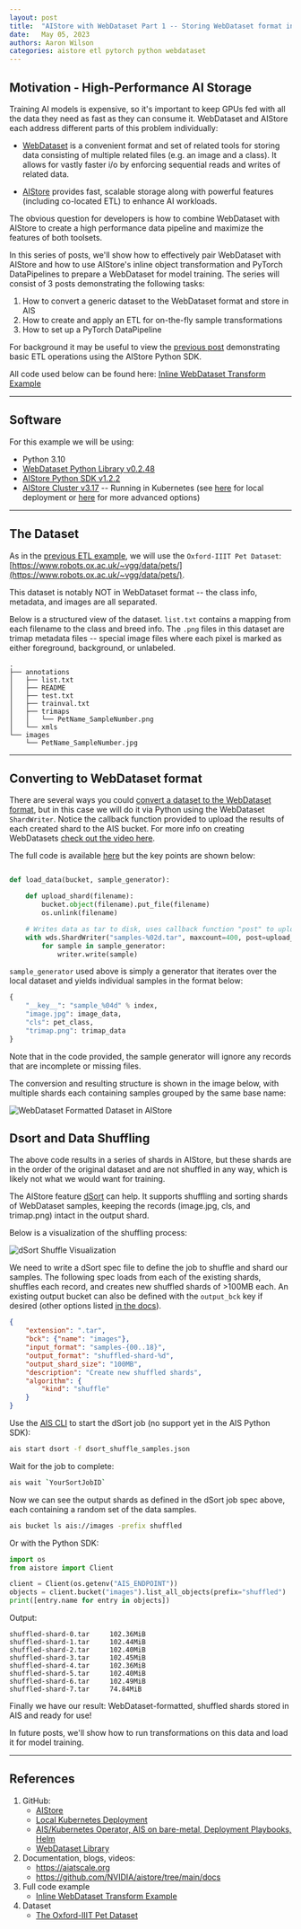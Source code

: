 ```yaml
---
layout: post
title:  "AIStore with WebDataset Part 1 -- Storing WebDataset format in AIS"
date:   May 05, 2023
authors: Aaron Wilson
categories: aistore etl pytorch python webdataset
---
```

## Motivation - High-Performance AI Storage

Training AI models is expensive, so it's important to keep GPUs fed with all the data they need as fast as they can consume it. WebDataset and AIStore each address different parts of this problem individually:

- [WebDataset](https://github.com/webdataset/webdataset) is a convenient format and set of related tools for storing data consisting of multiple related files (e.g. an image and a class). It allows for vastly faster i/o by enforcing sequential reads and writes of related data.

- [AIStore](https://github.com/NVIDIA/aistore) provides fast, scalable storage along with powerful features (including co-located ETL) to enhance AI workloads.

The obvious question for developers is how to combine WebDataset with AIStore to create a high performance data pipeline and maximize the features of both toolsets. 

In this series of posts, we'll show how to effectively pair WebDataset with AIStore and how to use AIStore's inline object transformation and PyTorch DataPipelines to prepare a WebDataset for model training. The series will consist of 3 posts demonstrating the following tasks:

1. How to convert a generic dataset to the WebDataset format and store in AIS
2. How to create and apply an ETL for on-the-fly sample transformations
3. How to set up a PyTorch DataPipeline

For background it may be useful to view the [previous post](https://aiatscale.org/blog/2023/04/03/transform-images-with-python-sdk) demonstrating basic ETL operations using the AIStore Python SDK. 

All code used below can be found here: [Inline WebDataset Transform Example](https://github.com/NVIDIA/aistore/blob/main/docs/examples/aisio_webdataset/load_webdataset_example.py)

---
## Software

For this example we will be using:

- Python 3.10
- [WebDataset Python Library v0.2.48](https://pypi.org/project/webdataset/0.2.48/) 
- [AIStore Python SDK v1.2.2](https://pypi.org/project/aistore/)
- [AIStore Cluster v3.17](https://github.com/NVIDIA/aistore) -- Running in Kubernetes (see [here](https://github.com/NVIDIA/aistore/blob/main/deploy/dev/k8s/README.md) for local deployment or [here](https://github.com/NVIDIA/aistore/blob/main/docs/getting_started.md#kubernetes-deployments) for more advanced options)

--- 
## The Dataset

As in the [previous ETL example](https://aiatscale.org/blog/2023/04/03/transform-images-with-python-sdk), we will use the `Oxford-IIIT Pet Dataset`: [https://www.robots.ox.ac.uk/~vgg/data/pets/](https://www.robots.ox.ac.uk/~vgg/data/pets/). 

This dataset is notably NOT in WebDataset format -- the class info, metadata, and images are all separated.

Below is a structured view of the dataset. `list.txt` contains a mapping from each filename to the class and breed info. The `.png` files in this dataset are trimap metadata files -- special image files where each pixel is marked as either foreground, background, or unlabeled. 

```
.
├── annotations
│   ├── list.txt
│   ├── README
│   ├── test.txt
│   ├── trainval.txt
│   ├── trimaps
│   │   └── PetName_SampleNumber.png
│   └── xmls
└── images
    └── PetName_SampleNumber.jpg
```
--- 
## Converting to WebDataset format

There are several ways you could [convert a dataset to the WebDataset format](https://github.com/webdataset/webdataset#creating-a-webdataset), but in this case we will do it via Python using the WebDataset `ShardWriter`. Notice the callback function provided to upload the results of each created shard to the AIS bucket. For more info on creating WebDatasets [check out the video here](https://www.youtube.com/watch?v=v_PacO-3OGQ).

The full code is available [here](https://github.com/NVIDIA/aistore/blob/main/docs/examples/aisio_webdataset/load_webdataset_example.py) but the key points are shown below:

```python

def load_data(bucket, sample_generator):

    def upload_shard(filename):
        bucket.object(filename).put_file(filename)
        os.unlink(filename)

    # Writes data as tar to disk, uses callback function "post" to upload to AIS and delete
    with wds.ShardWriter("samples-%02d.tar", maxcount=400, post=upload_shard) as writer:
        for sample in sample_generator:
            writer.write(sample)
```

`sample_generator` used above is simply a generator that iterates over the local dataset and yields individual samples in the format below:

```python
{
    "__key__": "sample_%04d" % index,
    "image.jpg": image_data,
    "cls": pet_class,
    "trimap.png": trimap_data
}   
```

Note that in the code provided, the sample generator will ignore any records that are incomplete or missing files. 

The conversion and resulting structure is shown in the image below, with multiple shards each containing samples grouped by the same base name:

![WebDataset Formatted Dataset in AIStore](/assets/aisio_inline_wdataset/dataset-conversion.jpg)

## Dsort and Data Shuffling

The above code results in a series of shards in AIStore, but these shards are in the order of the original dataset and are not shuffled in any way, which is likely not what we would want for training. 

The AIStore feature [dSort](https://aiatscale.org/docs/cli/dsort) can help. It supports shuffling and sorting shards of WebDataset samples, keeping the records (image.jpg, cls, and trimap.png) intact in the output shard.

Below is a visualization of the shuffling process:

![dSort Shuffle Visualization](/assets/aisio_inline_wdataset/dsort-shuffle.jpg)

We need to write a dSort spec file to define the job to shuffle and shard our samples. The following spec loads from each of the existing shards, shuffles each record, and creates new shuffled shards of >100MB each. An existing output bucket can also be defined with the `output_bck` key if desired (other options listed [in the docs](https://aiatscale.org/docs/cli/dsort)).

```json
{
    "extension": ".tar",
    "bck": {"name": "images"},
    "input_format": "samples-{00..18}",
    "output_format": "shuffled-shard-%d",
    "output_shard_size": "100MB",
    "description": "Create new shuffled shards",
    "algorithm": {
        "kind": "shuffle"
    }
}
```

Use the [AIS CLI](https://aiatscale.org/docs/cli) to start the dSort job (no support yet in the AIS Python SDK):

```bash
ais start dsort -f dsort_shuffle_samples.json
```

Wait for the job to complete:

```bash
ais wait `YourSortJobID`
```

Now we can see the output shards as defined in the dSort job spec above, each containing a random set of the data samples. 

```bash
ais bucket ls ais://images -prefix shuffled
```

Or with the Python SDK:

```python
import os
from aistore import Client

client = Client(os.getenv("AIS_ENDPOINT"))
objects = client.bucket("images").list_all_objects(prefix="shuffled")
print([entry.name for entry in objects])
```
Output:
```
shuffled-shard-0.tar     102.36MiB
shuffled-shard-1.tar     102.44MiB
shuffled-shard-2.tar     102.40MiB
shuffled-shard-3.tar     102.45MiB
shuffled-shard-4.tar     102.36MiB
shuffled-shard-5.tar     102.40MiB
shuffled-shard-6.tar     102.49MiB
shuffled-shard-7.tar     74.84MiB
```

Finally we have our result: WebDataset-formatted, shuffled shards stored in AIS and ready for use!

In future posts, we'll show how to run transformations on this data and load it for model training.

---
## References

1. GitHub:
    - [AIStore](https://github.com/NVIDIA/aistore)
    - [Local Kubernetes Deployment](https://github.com/NVIDIA/aistore/blob/main/deploy/dev/k8s/README.md)
    - [AIS/Kubernetes Operator, AIS on bare-metal, Deployment Playbooks, Helm](https://github.com/NVIDIA/ais-k8s)
    - [WebDataset Library](https://github.com/webdataset/webdataset)
2. Documentation, blogs, videos:
    - https://aiatscale.org
    - https://github.com/NVIDIA/aistore/tree/main/docs
3. Full code example
    - [Inline WebDataset Transform Example](https://github.com/NVIDIA/aistore/blob/main/docs/examples/aisio_webdataset/load_webdataset_example.py)
4. Dataset
    - [The Oxford-IIIT Pet Dataset](https://www.robots.ox.ac.uk/~vgg/data/pets/)

